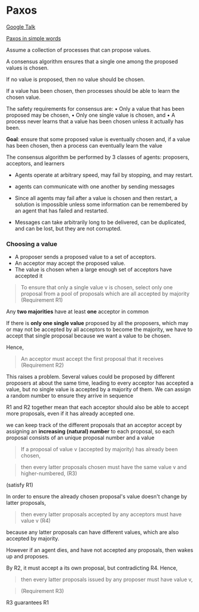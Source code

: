 # Paxos

[Google Talk](https://www.youtube.com/watch?v=d7nAGI_NZPk)

[Paxos in simple words](https://pdos.csail.mit.edu/6.824/papers/paxos-simple.pdf)

Assume a collection of processes that can propose values. 

A consensus algorithm ensures that a single one among the proposed values is chosen. 

If no value is proposed, then no value should be chosen. 

If a value has been chosen, then processes should be able to learn the chosen value. 

The safety requirements for consensus are:
• Only a value that has been proposed may be chosen,
• Only one single value is chosen, and
• A process never learns that a value has been chosen unless it actually has been.

**Goal**: ensure that some proposed value is eventually chosen and, if a value has
been chosen, then a process can eventually learn the value

The consensus algorithm be performed by 3 classes of agents: proposers, acceptors, and learners

- Agents operate at arbitrary speed, may fail by stopping, and may restart.

- agents can communicate with one another by sending messages

- Since all agents may fail after a value is chosen and then restart, 
  a solution is impossible unless some information can be remembered by 
  an agent that has failed and restarted.

- Messages can take arbitrarily long to be delivered, can be duplicated, 
  and can be lost, but they are not corrupted.

### Choosing a value

- A proposer sends a proposed value to a set of acceptors. 
- An acceptor may accept the proposed value.
- The value is chosen when a large enough set of acceptors have accepted it

> To ensure that only a single value v is chosen, 
> select only one proposal from a pool of proposals which are all accepted by majority (Requirement R1)
 
Any **two majorities** have at least **one** acceptor in common

If there is **only one single value** proposed by all the proposers,
which may or may not be accepted by all acceptors to become the majority,
we have to accept that single proposal because we want a value to be chosen.  

Hence,
> An acceptor must accept the first proposal that it receives (Requirement R2)

This raises a problem. Several values could be proposed by
different proposers at about the same time, leading to every acceptor has accepted a value, 
but no single value is accepted by a majority of them. 
We can assign a random number to ensure they arrive in sequence

R1 and R2 together mean that each acceptor should also be able to accept more proposals, even if it has already accepted one.

we can keep track of the different proposals that an
acceptor accept by assigning an **increasing (natural) number** to each proposal, so each
proposal consists of an unique proposal number and a value

> If a proposal of value v (accepted by majority) has already been chosen,

> then every latter proposals chosen must have the same value v and higher-numbered, (R3)

(satisfy R1)

In order to ensure the already chosen proposal's value doesn't change by latter proposals, 

> then every latter proposals accepted by any acceptors must have value v (R4)

because any latter proposals can have different values, which are also accepted by majority. 

However if an agent dies, and have not accepted any proposals, then wakes up and proposes.

By R2, it must accept a its own proposal, but contradicting R4. Hence,

> then every latter proposals issued by any proposer must have value v,



> (Requirement R3)

R3 guarantees R1



